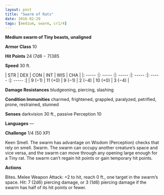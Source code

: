 ```yaml
---
layout: post
title: "Swarm of Rats"
date: 2016-02-29
tags: [medium, swarm, cr1/4]
---
```


**Medium swarm of Tiny beasts, unaligned**

**Armor Class** 10

**Hit Points** 24 (7d8 − 7)385

**Speed** 30 ft.

|   STR   |   DEX   |   CON   |   INT   |   WIS   |   CHA   |
|: ----- :|: ----- :|: ----- :|: ----- :|: ----- :|: ----- :|
| 9 (−1) | 11 (+0) | 9 (−1) | 2 (−4) | 10 (+0) | 3 (−4) |



**Damage Resistances** bludgeoning, piercing, slashing 

**Condition Immunities** charmed, frightened, grappled, paralyzed, petrified, prone, restrained, stunned 

**Senses** darkvision 30 ft., passive Perception 10 

**Languages** — 

**Challenge** 1/4 (50 XP)

Keen Smell. The swarm has advantage on Wisdom (Perception) checks that rely on smell. Swarm. The swarm can occupy another creature’s space and vice versa, and the swarm can move through any opening large enough for a Tiny rat. The swarm can’t regain hit points or gain temporary hit points. 

**Actions** 

Bites. Melee Weapon Attack: +2 to hit, reach 0 ft., one target in the swarm’s space. Hit: 7 (2d6) piercing damage, or 3 (1d6) piercing damage if the swarm has half of its hit points or fewer.